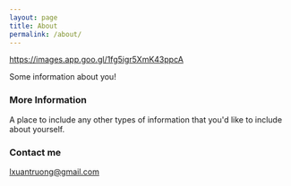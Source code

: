 ```yaml
---
layout: page
title: About
permalink: /about/
---
```


https://images.app.goo.gl/1fg5igr5XmK43ppcA

Some information about you!

### More Information

A place to include any other types of information that you'd like to include about yourself.

### Contact me

[lxuantruong@gmail.com](mailto:lxuantruong@gmail.com)
